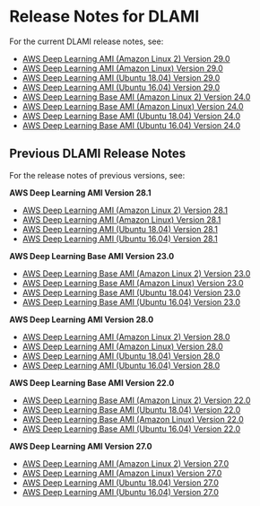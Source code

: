 # Release Notes for DLAMI<a name="appendix-ami-release-notes"></a>

For the current DLAMI release notes, see:
+ [AWS Deep Learning AMI \(Amazon Linux 2\) Version 29\.0](https://aws.amazon.com/releasenotes/aws-deep-learning-ami-amazon-linux-2-version-29)
+ [AWS Deep Learning AMI \(Amazon Linux\) Version 29\.0](https://aws.amazon.com/releasenotes/aws-deep-learning-ami-amazon-linux-version-29)
+ [AWS Deep Learning AMI \(Ubuntu 18\.04\) Version 29\.0](https://aws.amazon.com/releasenotes/aws-deep-learning-ami-ubuntu-18-04-version-29)
+ [AWS Deep Learning AMI \(Ubuntu 16\.04\) Version 29\.0](https://aws.amazon.com/releasenotes/aws-deep-learning-ami-ubuntu-16-04-version-29)
+ [AWS Deep Learning Base AMI \(Amazon Linux 2\) Version 24\.0](https://aws.amazon.com/releasenotes/aws-deep-learning-base-ami-amazon-linux-2-version-24-0)
+ [AWS Deep Learning Base AMI \(Amazon Linux\) Version 24\.0](https://aws.amazon.com/releasenotes/aws-deep-learning-base-ami-amazon-linux-version-24-0/)
+ [AWS Deep Learning Base AMI \(Ubuntu 18\.04\) Version 24\.0](https://aws.amazon.com/releasenotes/aws-deep-learning-base-ami-ubuntu-18-04-version-24-0)
+ [AWS Deep Learning Base AMI \(Ubuntu 16\.04\) Version 24\.0](https://aws.amazon.com/releasenotes/aws-deep-learning-base-ami-ubuntu-16-04-version-24-0)

## Previous DLAMI Release Notes<a name="previous-release-notes"></a>

For the release notes of previous versions, see:

**AWS Deep Learning AMI Version 28\.1**
+ [AWS Deep Learning AMI \(Amazon Linux 2\) Version 28\.1](https://aws.amazon.com/releasenotes/aws-deep-learning-ami-amazon-linux-2-version-28-1/)
+ [AWS Deep Learning AMI \(Amazon Linux\) Version 28\.1](https://aws.amazon.com/releasenotes/aws-deep-learning-ami-amazon-linux-version-28-1/)
+ [AWS Deep Learning AMI \(Ubuntu 18\.04\) Version 28\.1](https://aws.amazon.com/releasenotes/aws-deep-learning-ami-ubuntu-18-04-version-28-1/)
+ [AWS Deep Learning AMI \(Ubuntu 16\.04\) Version 28\.1](https://aws.amazon.com/releasenotes/aws-deep-learning-ami-ubuntu-16-04-version-28-1/)

**AWS Deep Learning Base AMI Version 23\.0**
+ [AWS Deep Learning Base AMI \(Amazon Linux 2\) Version 23\.0](https://aws.amazon.com/releasenotes/aws-deep-learning-base-ami-amazon-linux-2-version-23-0/)
+ [AWS Deep Learning Base AMI \(Amazon Linux\) Version 23\.0](https://aws.amazon.com/releasenotes/aws-deep-learning-base-ami-amazon-linux-version-23-0/)
+ [AWS Deep Learning Base AMI \(Ubuntu 18\.04\) Version 23\.0](https://aws.amazon.com/releasenotes/aws-deep-learning-base-ami-ubuntu-18-04-version-23-0/)
+ [AWS Deep Learning Base AMI \(Ubuntu 16\.04\) Version 23\.0](https://aws.amazon.com/releasenotes/aws-deep-learning-base-ami-ubuntu-16-04-version-23-0/)

**AWS Deep Learning AMI Version 28\.0**
+ [AWS Deep Learning AMI \(Amazon Linux 2\) Version 28\.0](https://aws.amazon.com/releasenotes/aws-deep-learning-ami-amazon-linux-2-version-28-0/)
+ [AWS Deep Learning AMI \(Amazon Linux\) Version 28\.0](https://aws.amazon.com/releasenotes/aws-deep-learning-ami-amazon-linux-version-28-0/)
+ [AWS Deep Learning AMI \(Ubuntu 18\.04\) Version 28\.0](https://aws.amazon.com/releasenotes/aws-deep-learning-ami-ubuntu-18-04-version-28-0/)
+ [AWS Deep Learning AMI \(Ubuntu 16\.04\) Version 28\.0](https://aws.amazon.com/releasenotes/aws-deep-learning-ami-ubuntu-16-04-version-28-0/)

**AWS Deep Learning Base AMI Version 22\.0**
+ [AWS Deep Learning Base AMI \(Amazon Linux 2\) Version 22\.0](https://aws.amazon.com/releasenotes/aws-deep-learning-base-ami-amazon-linux-2-version-22-0/)
+ [AWS Deep Learning Base AMI \(Ubuntu 18\.04\) Version 22\.0](https://aws.amazon.com/releasenotes/aws-deep-learning-base-ami-ubuntu-18-04-version-22-0/)
+ [AWS Deep Learning Base AMI \(Amazon Linux\) Version 22\.0](https://aws.amazon.com/releasenotes/aws-deep-learning-base-ami-amazon-linux-version-22-0/)
+ [AWS Deep Learning Base AMI \(Ubuntu 16\.04\) Version 22\.0](https://aws.amazon.com/releasenotes/aws-deep-learning-base-ami-ubuntu-16-04-version-22-0/)

**AWS Deep Learning AMI Version 27\.0**
+ [AWS Deep Learning AMI \(Amazon Linux 2\) Version 27\.0](https://aws.amazon.com/releasenotes/aws-deep-learning-ami-amazon-linux-2-version-27-0/)
+ [AWS Deep Learning AMI \(Amazon Linux\) Version 27\.0](https://aws.amazon.com/releasenotes/aws-deep-learning-ami-amazon-linux-version-27-0/)
+ [AWS Deep Learning AMI \(Ubuntu 18\.04\) Version 27\.0](https://aws.amazon.com/releasenotes/aws-deep-learning-ami-ubuntu-18-04-version-27-0/)
+ [AWS Deep Learning AMI \(Ubuntu 16\.04\) Version 27\.0](https://aws.amazon.com/releasenotes/aws-deep-learning-ami-ubuntu-16-04-version-27-0/)